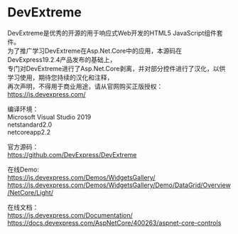 # DevExtreme
DevExtreme是优秀的开源的用于响应式Web开发的HTML5 JavaScript组件套件。  
为了推广学习DevExtreme在Asp.Net.Core中的应用，本源码在DevExpress19.2.4产品发布的基础上，  
专门对DevExtreme进行了Asp.Net.Core剥离，并对部分控件进行了汉化，以供学习使用，期待您持续的汉化和注释，  
再次声明，不得用于商业用途，请从官网购买正版授权：https://js.devexpress.com/  

编译环境：  
Microsoft Visual Studio 2019  
netstandard2.0  
netcoreapp2.2  
  
官方源码：  
https://github.com/DevExpress/DevExtreme  
  
在线Demo:  
https://js.devexpress.com/Demos/WidgetsGallery/  
https://js.devexpress.com/Demos/WidgetsGallery/Demo/DataGrid/Overview/NetCore/Light/  
  
在线文档：  
https://js.devexpress.com/Documentation/  
https://docs.devexpress.com/AspNetCore/400263/aspnet-core-controls  


